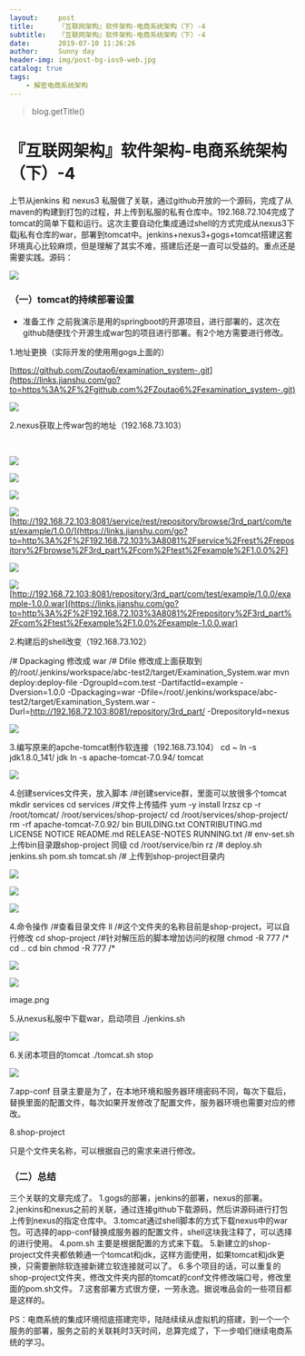 ```yaml
---
layout:     post
title:      『互联网架构』软件架构-电商系统架构（下）-4
subtitle:   『互联网架构』软件架构-电商系统架构（下）-4
date:       2019-07-10 11:26:26
author:     Sunny day
header-img: img/post-bg-ios9-web.jpg
catalog: true
tags:
    - 解密电商系统架构
---
```

>blog.getTitle() 

# 『互联网架构』软件架构-电商系统架构（下）-4

上节从jenkins 和 nexus3 私服做了关联，通过github开放的一个源码，完成了从maven的构建到打包的过程，并上传到私服的私有仓库中。192.168.72.104完成了tomcat的简单下载和运行。这次主要自动化集成通过shell的方式完成从nexus3下载j私有仓库的war，部署到tomcat中。jenkins+nexus3+gogs+tomcat搭建这套环境真心比较麻烦，但是理解了其实不难，搭建后还是一直可以受益的。重点还是需要实践。源码：

![](https://imgconvert.csdnimg.cn/aHR0cHM6Ly91cGxvYWQtaW1hZ2VzLmppYW5zaHUuaW8vdXBsb2FkX2ltYWdlcy8xMTIyMzcxNS1mOTYxODk0ODM4MmQ3NzIyLnBuZz9pbWFnZU1vZ3IyL2F1dG8tb3JpZW50L3N0cmlwJTdDaW1hZ2VWaWV3Mi8yL3cvMTAwMC9mb3JtYXQvd2VicA?x-oss-process=image/format,png)

### （一）tomcat的持续部署设置

* 准备工作
之前我演示是用的springboot的开源项目，进行部署的，这次在github随便找个开源生成war包的项目进行部署。有2个地方需要进行修改。

1.地址更换（实际开发的使用用gogs上面的）

[https://github.com/Zoutao6/examination_system-.git](https://links.jianshu.com/go?to=https%3A%2F%2Fgithub.com%2FZoutao6%2Fexamination_system-.git)

![](https://imgconvert.csdnimg.cn/aHR0cHM6Ly91cGxvYWQtaW1hZ2VzLmppYW5zaHUuaW8vdXBsb2FkX2ltYWdlcy8xMTIyMzcxNS0wYmQwZmE0ZGZkMGQ2M2I1LnBuZz9pbWFnZU1vZ3IyL2F1dG8tb3JpZW50L3N0cmlwJTdDaW1hZ2VWaWV3Mi8yL3cvMTAwMC9mb3JtYXQvd2VicA?x-oss-process=image/format,png)

2.nexus获取上传war包的地址（192.168.73.103）

 

![](https://imgconvert.csdnimg.cn/aHR0cHM6Ly91cGxvYWQtaW1hZ2VzLmppYW5zaHUuaW8vdXBsb2FkX2ltYWdlcy8xMTIyMzcxNS1mNGE4YWI4NWJhMzY0NDdhLnBuZz9pbWFnZU1vZ3IyL2F1dG8tb3JpZW50L3N0cmlwJTdDaW1hZ2VWaWV3Mi8yL3cvMTAwMC9mb3JtYXQvd2VicA?x-oss-process=image/format,png)

![](https://imgconvert.csdnimg.cn/aHR0cHM6Ly91cGxvYWQtaW1hZ2VzLmppYW5zaHUuaW8vdXBsb2FkX2ltYWdlcy8xMTIyMzcxNS04MTliOGI0MjMxNDc2ZjIxLnBuZz9pbWFnZU1vZ3IyL2F1dG8tb3JpZW50L3N0cmlwJTdDaW1hZ2VWaWV3Mi8yL3cvMTAwMC9mb3JtYXQvd2VicA?x-oss-process=image/format,png)

![](https://imgconvert.csdnimg.cn/aHR0cHM6Ly91cGxvYWQtaW1hZ2VzLmppYW5zaHUuaW8vdXBsb2FkX2ltYWdlcy8xMTIyMzcxNS1jZTEzNTQwZTgzZGI2ZTYwLnBuZz9pbWFnZU1vZ3IyL2F1dG8tb3JpZW50L3N0cmlwJTdDaW1hZ2VWaWV3Mi8yL3cvMTAwMC9mb3JtYXQvd2VicA?x-oss-process=image/format,png)

![](https://imgconvert.csdnimg.cn/aHR0cHM6Ly91cGxvYWQtaW1hZ2VzLmppYW5zaHUuaW8vdXBsb2FkX2ltYWdlcy8xMTIyMzcxNS1kMjZlMmI5NWIwMjg1YmVlLnBuZz9pbWFnZU1vZ3IyL2F1dG8tb3JpZW50L3N0cmlwJTdDaW1hZ2VWaWV3Mi8yL3cvMTAwMC9mb3JtYXQvd2VicA?x-oss-process=image/format,png)
[http://192.168.72.103:8081/service/rest/repository/browse/3rd_part/com/test/example/1.0.0/](https://links.jianshu.com/go?to=http%3A%2F%2F192.168.72.103%3A8081%2Fservice%2Frest%2Frepository%2Fbrowse%2F3rd_part%2Fcom%2Ftest%2Fexample%2F1.0.0%2F)

![](https://imgconvert.csdnimg.cn/aHR0cHM6Ly91cGxvYWQtaW1hZ2VzLmppYW5zaHUuaW8vdXBsb2FkX2ltYWdlcy8xMTIyMzcxNS1kYTQ1YmE3MGU2OWJkZDY5LnBuZz9pbWFnZU1vZ3IyL2F1dG8tb3JpZW50L3N0cmlwJTdDaW1hZ2VWaWV3Mi8yL3cvMTAwMC9mb3JtYXQvd2VicA?x-oss-process=image/format,png)

![](https://imgconvert.csdnimg.cn/aHR0cHM6Ly91cGxvYWQtaW1hZ2VzLmppYW5zaHUuaW8vdXBsb2FkX2ltYWdlcy8xMTIyMzcxNS0yYWExMTdiY2E4MmI3Mjk2LnBuZz9pbWFnZU1vZ3IyL2F1dG8tb3JpZW50L3N0cmlwJTdDaW1hZ2VWaWV3Mi8yL3cvMTAwMC9mb3JtYXQvd2VicA?x-oss-process=image/format,png)
[http://192.168.72.103:8081/repository/3rd_part/com/test/example/1.0.0/example-1.0.0.war](https://links.jianshu.com/go?to=http%3A%2F%2F192.168.72.103%3A8081%2Frepository%2F3rd_part%2Fcom%2Ftest%2Fexample%2F1.0.0%2Fexample-1.0.0.war)

2.构建后的shell改变（192.168.73.102）

/# Dpackaging 修改成 war /# Dfile 修改成上面获取到的/root/.jenkins/workspace/abc-test2/target/Examination_System.war mvn deploy:deploy-file -DgroupId=com.test -DartifactId=example -Dversion=1.0.0 -Dpackaging=war -Dfile=/root/.jenkins/workspace/abc-test2/target/Examination_System.war -Durl=http://192.168.72.103:8081/repository/3rd_part/ -DrepositoryId=nexus

![](https://imgconvert.csdnimg.cn/aHR0cHM6Ly91cGxvYWQtaW1hZ2VzLmppYW5zaHUuaW8vdXBsb2FkX2ltYWdlcy8xMTIyMzcxNS0zNzFmYmVlNjhiOTAwYjRhLnBuZz9pbWFnZU1vZ3IyL2F1dG8tb3JpZW50L3N0cmlwJTdDaW1hZ2VWaWV3Mi8yL3cvMTAwMC9mb3JtYXQvd2VicA?x-oss-process=image/format,png)

3.编写原来的apche-tomcat制作软连接（192.168.73.104）
cd ~ ln -s jdk1.8.0_141/ jdk ln -s apache-tomcat-7.0.94/ tomcat

![](https://imgconvert.csdnimg.cn/aHR0cHM6Ly91cGxvYWQtaW1hZ2VzLmppYW5zaHUuaW8vdXBsb2FkX2ltYWdlcy8xMTIyMzcxNS0wYTc1MzI1ZDA1YzEwM2YzLnBuZz9pbWFnZU1vZ3IyL2F1dG8tb3JpZW50L3N0cmlwJTdDaW1hZ2VWaWV3Mi8yL3cvMTAwMC9mb3JtYXQvd2VicA?x-oss-process=image/format,png)

4.创建services文件夹，放入脚本
/#创建service群，里面可以放很多个tomcat mkdir services cd services /#文件上传插件 yum -y install lrzsz cp -r /root/tomcat/ /root/services/shop-project/ cd /root/services/shop-project/ rm -rf apache-tomcat-7.0.92/ bin BUILDING.txt CONTRIBUTING.md LICENSE NOTICE README.md RELEASE-NOTES RUNNING.txt /# env-set.sh上传bin目录跟shop-project 同级 cd /root/service/bin rz /# deploy.sh jenkins.sh pom.sh tomcat.sh /# 上传到shop-project目录内

![](https://imgconvert.csdnimg.cn/aHR0cHM6Ly91cGxvYWQtaW1hZ2VzLmppYW5zaHUuaW8vdXBsb2FkX2ltYWdlcy8xMTIyMzcxNS0wYTI0ZGZhYWM3N2I1YmFiLnBuZz9pbWFnZU1vZ3IyL2F1dG8tb3JpZW50L3N0cmlwJTdDaW1hZ2VWaWV3Mi8yL3cvMTAwMC9mb3JtYXQvd2VicA?x-oss-process=image/format,png)

![](https://imgconvert.csdnimg.cn/aHR0cHM6Ly91cGxvYWQtaW1hZ2VzLmppYW5zaHUuaW8vdXBsb2FkX2ltYWdlcy8xMTIyMzcxNS03MzFkZmZlMGJlMDg4NGU4LnBuZz9pbWFnZU1vZ3IyL2F1dG8tb3JpZW50L3N0cmlwJTdDaW1hZ2VWaWV3Mi8yL3cvNjI0L2Zvcm1hdC93ZWJw?x-oss-process=image/format,png)

![](https://imgconvert.csdnimg.cn/aHR0cHM6Ly91cGxvYWQtaW1hZ2VzLmppYW5zaHUuaW8vdXBsb2FkX2ltYWdlcy8xMTIyMzcxNS1lODYxYmRmMDY3ZDdkOTI0LnBuZz9pbWFnZU1vZ3IyL2F1dG8tb3JpZW50L3N0cmlwJTdDaW1hZ2VWaWV3Mi8yL3cvMTAwMC9mb3JtYXQvd2VicA?x-oss-process=image/format,png)

4.命令操作
/#查看目录文件 ll /#这个文件夹的名称目前是shop-project，可以自行修改 cd shop-project /#针对解压后的脚本增加访问的权限 chmod -R 777 /* cd .. cd bin chmod -R 777 /*

![](https://imgconvert.csdnimg.cn/aHR0cHM6Ly91cGxvYWQtaW1hZ2VzLmppYW5zaHUuaW8vdXBsb2FkX2ltYWdlcy8xMTIyMzcxNS01OWY5MDkyZDkyN2QzZWRjLnBuZz9pbWFnZU1vZ3IyL2F1dG8tb3JpZW50L3N0cmlwJTdDaW1hZ2VWaWV3Mi8yL3cvMTAwMC9mb3JtYXQvd2VicA?x-oss-process=image/format,png)

![](https://imgconvert.csdnimg.cn/aHR0cHM6Ly91cGxvYWQtaW1hZ2VzLmppYW5zaHUuaW8vdXBsb2FkX2ltYWdlcy8xMTIyMzcxNS1jNDhjOTJhZTBhNGI3NjZkLnBuZz9pbWFnZU1vZ3IyL2F1dG8tb3JpZW50L3N0cmlwJTdDaW1hZ2VWaWV3Mi8yL3cvOTMxL2Zvcm1hdC93ZWJw?x-oss-process=image/format,png)

image.png

5.从nexus私服中下载war，启动项目
./jenkins.sh

![](https://imgconvert.csdnimg.cn/aHR0cHM6Ly91cGxvYWQtaW1hZ2VzLmppYW5zaHUuaW8vdXBsb2FkX2ltYWdlcy8xMTIyMzcxNS05MWZkOTJkZWYwOTJiZTc3LnBuZz9pbWFnZU1vZ3IyL2F1dG8tb3JpZW50L3N0cmlwJTdDaW1hZ2VWaWV3Mi8yL3cvMTAwMC9mb3JtYXQvd2VicA?x-oss-process=image/format,png)

6.关闭本项目的tomcat
./tomcat.sh stop

![](https://imgconvert.csdnimg.cn/aHR0cHM6Ly91cGxvYWQtaW1hZ2VzLmppYW5zaHUuaW8vdXBsb2FkX2ltYWdlcy8xMTIyMzcxNS1kZTVhOTNjNmJkYmNlOTM4LnBuZz9pbWFnZU1vZ3IyL2F1dG8tb3JpZW50L3N0cmlwJTdDaW1hZ2VWaWV3Mi8yL3cvOTM4L2Zvcm1hdC93ZWJw?x-oss-process=image/format,png)

7.app-conf
目录主要是为了，在本地环境和服务器环境密码不同，每次下载后，替换里面的配置文件，每次如果开发修改了配置文件，服务器环境也需要对应的修改。

8.shop-project

只是个文件夹名称，可以根据自己的需求来进行修改。

### （二）总结

三个关联的文章完成了。
1.gogs的部署，jenkins的部署，nexus的部署。
2.jenkins和nexus之前的关联，通过连接github下载源码，然后讲源码进行打包上传到nexus的指定仓库中。
3.tomcat通过shell脚本的方式下载nexus中的war包。可选择的app-conf替换成服务器的配置文件，shell这块我注释了，可以选择的进行使用。
4.pom.sh 主要是根据配置的方式来下载。
5.新建立的shop-project文件夹都依赖通一个tomcat和jdk，这样方面使用，如果tomcat和jdk更换，只需要删除软连接新建立软连接就可以了。
6.多个项目的话，可以重复的shop-project文件夹，修改文件夹内部的tomcat的conf文件修改端口号，修改里面的pom.sh文件。
7.这套部署方式很方便，一劳永逸。据说唯品会的一些项目都是这样的。

PS：电商系统的集成环境彻底搭建完毕，陆陆续续从虚拟机的搭建，到一个一个服务的部署，服务之前的关联耗时3天时间，总算完成了，下一步咱们继续电商系统的学习。


